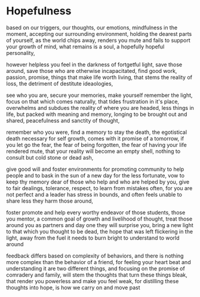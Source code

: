# Hopefulness

based on our triggers, our thoughts, our emotions,
mindfulness in the moment, accepting our surrounding environment,
holding the dearest parts of yourself, as the world chips away,
renders you mute and fails to support your growth of mind,
what remains is a soul, a hopefully hopeful personality,

however helpless you feel in the darkness of fortgetful light,
save those around, save those who are otherwise incapacitated,
find good work, passion, promise, things that make life worth living,
that stems the reality of loss, the detriment of destitute ideaologies,

see who you are, secure your memories, make yourself remember the light,
focus on that which comes naturally, that tides frustration in it's place,
overwhelms and subdues the reality of where you are headed,
less things in life, but packed with meaning and memory,
longing to be brought out and shared,
peacefulness and sanctity of thought,

remember who you were, find a memory to stay the death,
the egotistical death necessary for self growth,
comes with it promise of a tomorrow,
if you let go the fear, the fear of being forgotten,
the fear of having your life rendered mute,
that your reality will become an empty shell,
nothing to consult but cold stone or dead ash,


give good will and foster environments for promoting community
to help people and to bask in the sun of a new day for the less fortunate,
vow to keep thy memory dear of those who help and who are helped by you,
give to fair dealings, tolerance, respect, to learn from mistakes often,
for you are not perfect and a leader has stress in bounds,
and often feels unable to share less they harm those around,


foster promote and help every worthy endeavor of those students,
those you mentor, a common goal of growth and livelihood of thought,
treat those around you as partners and day one they will surprise you,
bring a new light to that which you thought to be dead,
the hope that was left flickering in the light,
away from the fuel it needs to burn bright
to understand to world around

feedback differs based on complexity of behaviors,
and there is nothing more complex than the behavior of a friend,
for feeling your heart beat and understanding it are two different things,
and focusing on the promise of comradery and family,
will stem the thoughts that turn these things bleak,
that render you powerless and make you feel weak,
for distilling these thoughts into hope,
is how we carry on and move past
